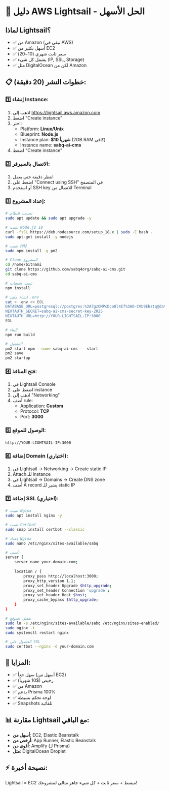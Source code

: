 # 🚢 دليل AWS Lightsail - الحل الأسهل

## لماذا Lightsail؟
- ✅ من Amazon (تبقى في AWS)
- ✅ أسهل بكثير من EC2
- ✅ سعر ثابت شهري ($10-$20)
- ✅ يشمل كل شيء (IP, SSL, Storage)
- ✅ مثل DigitalOcean لكن من Amazon

## 📋 خطوات النشر (20 دقيقة):

### 1️⃣ **إنشاء Instance:**
1. اذهب إلى https://lightsail.aws.amazon.com
2. اضغط "Create instance"
3. اختر:
   - Platform: **Linux/Unix**
   - Blueprint: **Node.js**
   - Instance plan: **$10 شهرياً** (2GB RAM كافي)
   - Instance name: **sabq-ai-cms**
4. اضغط "Create instance"

### 2️⃣ **الاتصال بالسيرفر:**
1. انتظر دقيقة حتى يعمل
2. اضغط على "Connect using SSH" في المتصفح
3. أو استخدم SSH key للاتصال من Terminal

### 3️⃣ **إعداد المشروع:**
```bash
# تحديث النظام
sudo apt update && sudo apt upgrade -y

# تثبيت Node.js 18
curl -fsSL https://deb.nodesource.com/setup_18.x | sudo -E bash -
sudo apt-get install -y nodejs

# تثبيت PM2
sudo npm install -g pm2

# Clone المشروع
cd /home/bitnami
git clone https://github.com/sabq4org/sabq-ai-cms.git
cd sabq-ai-cms

# تثبيت التبعيات
npm install

# إنشاء ملف .env
cat > .env << EOL
DATABASE_URL=postgresql://postgres:%2A7gzOMPcDco8l4If%3AO-CVb9Ehztq@database-1.cluster-cluyg244y2cj.eu-north-1.rds.amazonaws.com:5432/sabqcms
NEXTAUTH_SECRET=sabq-ai-cms-secret-key-2025
NEXTAUTH_URL=http://YOUR-LIGHTSAIL-IP:3000
EOL

# البناء
npm run build

# التشغيل
pm2 start npm --name sabq-ai-cms -- start
pm2 save
pm2 startup
```

### 4️⃣ **فتح المنافذ:**
1. في Lightsail Console
2. اضغط على instance
3. اذهب إلى "Networking"
4. أضف rule:
   - Application: **Custom**
   - Protocol: **TCP**
   - Port: **3000**

### 5️⃣ **الوصول للموقع:**
```
http://YOUR-LIGHTSAIL-IP:3000
```

### 6️⃣ **إضافة Domain (اختياري):**
1. في Lightsail → Networking → Create static IP
2. Attach للـ instance
3. في Lightsail → Domains → Create DNS zone
4. أضف A record يشير للـ static IP

### 7️⃣ **إضافة SSL (اختياري):**
```bash
# تثبيت Nginx
sudo apt install nginx -y

# تثبيت Certbot
sudo snap install certbot --classic

# إعداد Nginx
sudo nano /etc/nginx/sites-available/sabq

# أضف:
server {
    server_name your-domain.com;
    
    location / {
        proxy_pass http://localhost:3000;
        proxy_http_version 1.1;
        proxy_set_header Upgrade $http_upgrade;
        proxy_set_header Connection 'upgrade';
        proxy_set_header Host $host;
        proxy_cache_bypass $http_upgrade;
    }
}

# تفعيل الموقع
sudo ln -s /etc/nginx/sites-available/sabq /etc/nginx/sites-enabled/
sudo nginx -t
sudo systemctl restart nginx

# الحصول على SSL
sudo certbot --nginx -d your-domain.com
```

## 🎯 المزايا:
- ✅ سهل جداً (أسهل من EC2)
- ✅ رخيص ($10 شهرياً)
- ✅ من Amazon
- ✅ يدعم Prisma 100%
- ✅ لوحة تحكم بسيطة
- ✅ Snapshots تلقائية

## 📊 مقارنة Lightsail مع الباقي:
- **أسهل من**: EC2, Elastic Beanstalk
- **أرخص من**: App Runner, Elastic Beanstalk
- **أقوى من**: Amplify (لـ Prisma)
- **مثل**: DigitalOcean Droplet

## ⚡ نصيحة أخيرة:
Lightsail = EC2 مبسط + سعر ثابت + كل شيء جاهز
مثالي لمشروعك! 